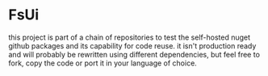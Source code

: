 # FsUi

this project is part of a chain of repositories to test the self-hosted nuget github packages and its capability for code reuse.
it isn't production ready and will probably be rewritten using different dependencies, but feel free to fork, copy the code or port it in your language of choice.
